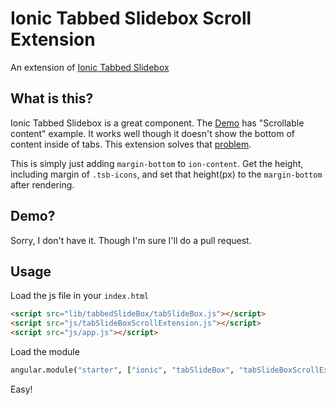 # Ionic Tabbed Slidebox Scroll Extension
An extension of [Ionic Tabbed Slidebox](https://github.com/saravmajestic/ionic/tree/master/tabbedSlideBox)

## What is this?
Ionic Tabbed Slidebox is a great component. The [Demo](http://ionic-sarav.rhcloud.com/ionic/tabbedSlideBox/#/) has "Scrollable content" example. It works well though it doesn't show the bottom of content inside of tabs.
This extension solves that [problem](https://github.com/saravmajestic/ionic/issues/22).

This is simply just adding `margin-bottom` to `ion-content`. Get the height, including margin of `.tsb-icons`, and set that height(px) to the `margin-bottom` after rendering.

## Demo?
Sorry, I don't have it. Though I'm sure I'll do a pull request.

## Usage
Load the js file in your `index.html`

```html
<script src="lib/tabbedSlideBox/tabSlideBox.js"></script>
<script src="js/tabSlideBoxScrollExtension.js"></script>
<script src="js/app.js"></script>
```

Load the module

```coffeescript
angular.module("starter", ["ionic", "tabSlideBox", "tabSlideBoxScrollExtension"])
```

Easy!
